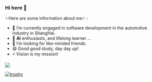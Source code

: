 ### Hi here 👋

✨Here are some information about me✨ :

- 🔭 I’m currently engaged in software development in the automotive industry in ShangHai.
- 🌱 **AI** enthusiasts, and lifelong learner ...
- 👯 I’m looking for like-minded friends.
- 😄 Good good study, day day up!
- ⚡  Vision is my mission!
<!---
- 🤔 https://aimuch.com
- 💬 [Twitter](https://twitter.com/aisoez)
- 📫 [E-mail](aimuch@outlook.com)
-->

![](https://github-readme-stats.vercel.app/api?username=aimuch&count_private=true&show_icons=true)


[![trophy](https://github-profile-trophy.vercel.app/?username=aimuch&title=Stars,Followers)](https://github.com/ryo-ma/github-profile-trophy)
